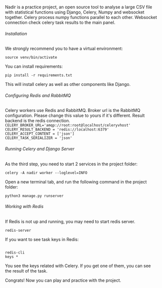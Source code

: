 Nadir is a practice project, an open source tool to analyse a large CSV file with statistical functions using Django, Celery, Numpy and websocket together. Celery process numpy functions parallel to each other. Websocket connection check celery task results to the main panel.

<h6>Installation</h6>
We strongly recommend you to have a virtual environment:

<code>source venv/bin/activate</code>

You can install requirements:

<code>pip install -r requirements.txt</code>

This will install celery as well as other components like Django. 

<h6>Configuring Redis and RabbitMQ</h6>
Celery workers use Redis and RabbitMQ. Broker url is the RabbitMQ configuration. Please change this value to yours if it's different. Result backend is the redis connection. 

<code>
CELERY_BROKER_URL='amqp://root:root@localhost/celeryvhost'
CELERY_RESULT_BACKEND = 'redis://localhost:6379'
CELERY_ACCEPT_CONTENT = ['json']
CELERY_TASK_SERIALIZER = 'json'
</code>

<h6>Running Celery and Django Server</h6>

As the third step, you need to start 2 services in the project folder:

<code>celery -A nadir worker --loglevel=INFO</code>

Open a new terminal tab, and run the following command in the project folder:

<code>python3 manage.py runserver</code>

<h6>Working with Redis</h6>
If Redis is not up and running, you may need to start redis server. 

<code>redis-server</code>

If you want to see task keys in Redis:

<code>
redis-cli
keys *
</code>

You see the keys related with Celery. If you get one of them, you can see the result of the task. 

Congrats! Now you can play and practice with the project. 
